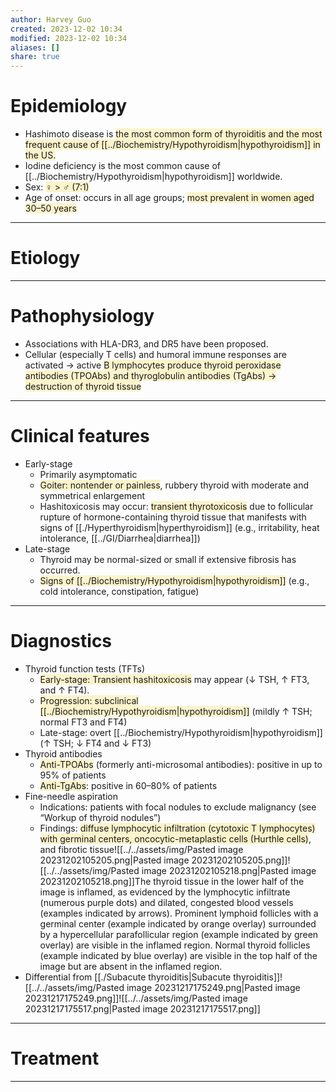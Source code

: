 ```yaml
---
author: Harvey Guo
created: 2023-12-02 10:34
modified: 2023-12-02 10:34
aliases: []
share: true
---
```


# Epidemiology
- Hashimoto disease is <span style="background:rgba(240, 200, 0, 0.2)">the most common form of thyroiditis and the most frequent cause of [[../Biochemistry/Hypothyroidism|hypothyroidism]] in the US.</span>
- Iodine deficiency is the most common cause of [[../Biochemistry/Hypothyroidism|hypothyroidism]] worldwide.
- Sex: <span style="background:rgba(240, 200, 0, 0.2)">♀ > ♂ (7:1)</span>
- Age of onset: occurs in all age groups; <span style="background:rgba(240, 200, 0, 0.2)">most prevalent in women aged 30–50 years</span>

---
# Etiology


---
# Pathophysiology
- Associations with HLA-DR3, and DR5 have been proposed.
- Cellular (especially T cells) and humoral immune responses are activated  → active <span style="background:rgba(240, 200, 0, 0.2)">B lymphocytes produce thyroid peroxidase antibodies (TPOAbs) and thyroglobulin antibodies (TgAbs) → destruction of thyroid tissue</span>

---
# Clinical features
- Early-stage
	- Primarily asymptomatic
	- <span style="background:rgba(240, 200, 0, 0.2)">Goiter: nontender or painless</span>, rubbery thyroid with moderate and symmetrical enlargement
	- Hashitoxicosis may occur: <span style="background:rgba(240, 200, 0, 0.2)">transient thyrotoxicosis</span> due to follicular rupture of hormone-containing thyroid tissue that manifests with signs of [[./Hyperthyroidism|hyperthyroidism]] (e.g., irritability, heat intolerance, [[../GI/Diarrhea|diarrhea]])
- Late-stage
	- Thyroid may be normal-sized or small if extensive fibrosis has occurred.
	- <span style="background:rgba(240, 200, 0, 0.2)">Signs of [[../Biochemistry/Hypothyroidism|hypothyroidism]]</span> (e.g., cold intolerance, constipation, fatigue)

---
# Diagnostics
- Thyroid function tests (TFTs)
	- <span style="background:rgba(240, 200, 0, 0.2)">Early-stage: Transient hashitoxicosis</span> may appear (↓ TSH, ↑ FT3, and ↑ FT4).
	- <span style="background:rgba(240, 200, 0, 0.2)">Progression: subclinical [[../Biochemistry/Hypothyroidism|hypothyroidism]]</span> (mildly ↑ TSH; normal FT3 and FT4) 
	- Late-stage: overt [[../Biochemistry/Hypothyroidism|hypothyroidism]] (↑ TSH; ↓ FT4 and ↓ FT3)
- Thyroid antibodies
	- <span style="background:rgba(240, 200, 0, 0.2)">Anti-TPOAbs</span> (formerly anti-microsomal antibodies): positive in up to 95% of patients
	- <span style="background:rgba(240, 200, 0, 0.2)">Anti-TgAbs</span>: positive in 60–80% of patients
- Fine-needle aspiration
	- Indications: patients with focal nodules to exclude malignancy (see “Workup of thyroid nodules”)
	- Findings: <span style="background:rgba(240, 200, 0, 0.2)">diffuse lymphocytic infiltration (cytotoxic T lymphocytes) with germinal centers, oncocytic-metaplastic cells (Hurthle cells)</span>, and fibrotic tissue![[../../assets/img/Pasted image 20231202105205.png|Pasted image 20231202105205.png]]![[../../assets/img/Pasted image 20231202105218.png|Pasted image 20231202105218.png]]The thyroid tissue in the lower half of the image is inflamed, as evidenced by the lymphocytic infiltrate (numerous purple dots) and dilated, congested blood vessels (examples indicated by arrows). Prominent lymphoid follicles with a germinal center (example indicated by orange overlay) surrounded by a hypercellular parafollicular region (example indicated by green overlay) are visible in the inflamed region. Normal thyroid follicles (example indicated by blue overlay) are visible in the top half of the image but are absent in the inflamed region.
 - Differential from [[./Subacute thyroiditis|Subacute thyroiditis]]![[../../assets/img/Pasted image 20231217175249.png|Pasted image 20231217175249.png]]![[../../assets/img/Pasted image 20231217175517.png|Pasted image 20231217175517.png]]

---
# Treatment


---
